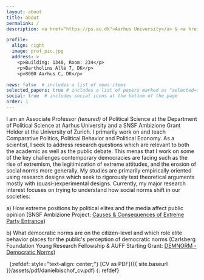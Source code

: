 ```yaml
---
layout: about
title: about
permalink: /
description: <a href="https://ps.au.dk">Aarhus University</a> & <a href="https://www.ipz.uzh.ch/en.html">University of Zurich</a>. 

profile:
  align: right
  image: prof_pic.jpg
  address: >
    <p>Building: 1340, Room: 234</p>
    <p>Bartholins Allé 7, DK</p>
    <p>8000 Aarhus C, DK</p>

news: false  # includes a list of news items
selected_papers: true # includes a list of papers marked as "selected={true}"
social: true  # includes social icons at the bottom of the page
order: 1
---
```


I am an Associate Professor *(tenured)* of Political Science at the Department of Political Science at Aarhus University and a SNSF Ambizione Grant Holder at the University of Zurich. I primarily work on and teach Comparative Politics, Political Behavior and Political Economy. As a scientist, I seek to address research questions which are relevant to both the academic as well as the public debate. This menas that I work on some of the key challenges contemporary democracies are facing such as the rise of extremism, the legitimization of extreme attitudes, and the erosion of social norms more generally. My studies are primarily empirically oriented using research designs which seek to rigorously test theoretical arguments mostly with (quasi-)experimental designs. Currently, my major research interest focuses on trying to understand how social norms shift in our societies:

a) How extreme positions by political elites and the media affect public opinion (SNSF Ambizione Project: [Causes & Consequences of Extreme Party Entrance](https://extremeentrance.github.io))

b) What democratic norms are on the citizen-level and which role elite behavior places for the public's perception of democratic norms (Carlsberg Foundation Young Research Fellowship & AUFF Starting Grant: [DEMNORM - Democratic Norms](https://demnorm.github.io/)) 

&nbsp;
{:refdef: style="text-align: center;"}
[CV as PDF]({{ site.baseurl }}/assets/pdf/danielbischof_cv.pdf) 
{: refdef}
&nbsp;
